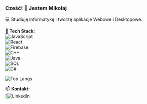 ### Cześć! 👋 Jestem Mikołaj  
💻 Studiuję informatykę i tworzę aplikacje Webowe i Desktopowe.   

🔧 **Tech Stack:**  
![JavaScript](https://img.shields.io/badge/JavaScript-F7DF1E?style=flat&logo=javascript&logoColor=black)  
![React](https://img.shields.io/badge/React-61DAFB?style=flat&logo=react&logoColor=black)  
![Firebase](https://img.shields.io/badge/Firebase-FFCA28?style=flat&logo=firebase&logoColor=black)  
![C++](https://img.shields.io/badge/C++-00599C?style=flat&logo=c%2B%2B&logoColor=white)  
![Java](https://img.shields.io/badge/Java-007396?style=flat&logo=java&logoColor=white)  
![SQL](https://img.shields.io/badge/SQL-4479A1?style=flat&logo=mysql&logoColor=white)  
![C#](https://img.shields.io/badge/C%23-239120?style=flat&logo=c-sharp&logoColor=white)  

![Top Langs](https://github-readme-stats.vercel.app/api/top-langs/?username=T00RRE&layout=compact&theme=radical)


📫 **Kontakt:**  
[![LinkedIn](https://www.linkedin.com/in/miko%C5%82aj-leski-494698347/)  
